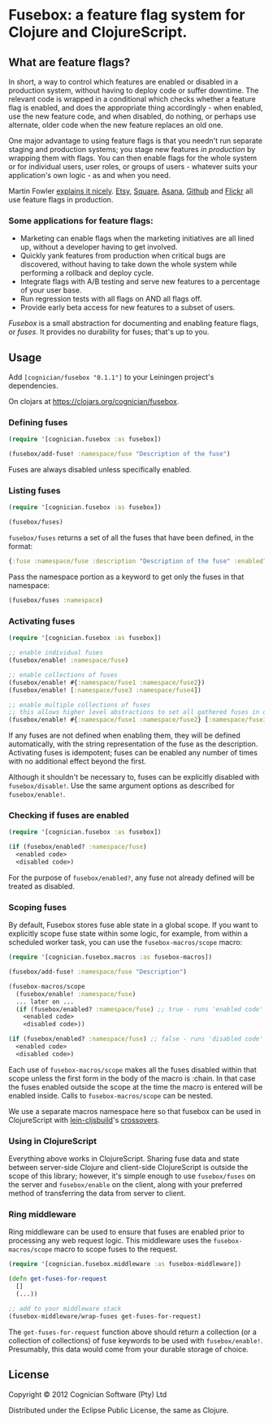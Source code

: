 # Fusebox: a feature flag system for Clojure and ClojureScript.

## What are feature flags?

In short, a way to control which features are enabled or disabled in a production system, without having to deploy code or suffer downtime. The relevant code is wrapped in a conditional which checks whether a feature flag is enabled, and does the appropriate thing accordingly - when enabled, use the new feature code, and when disabled, do nothing, or perhaps use alternate, older code when the new feature replaces an old one.

One major advantage to using feature flags is that you needn't run separate staging and production systems; you stage new features *in production* by wrapping them with flags. You can then enable flags for the whole system or for individual users, user roles, or groups of users - whatever suits your application's own logic - as and when you need.

Martin Fowler [explains it nicely](http://martinfowler.com/bliki/FeatureToggle.html). [Etsy](http://codeascraft.etsy.com/2011/02/04/how-does-etsy-manage-development-and-operations/), [Square](http://www.infoq.com/presentations/Square), [Asana](http://blog.asana.com/2011/04/using-flags-to-ease-new-feature-development/), [Github](https://github.com/blog/677-how-we-deploy-new-features) and [Flickr](http://code.flickr.net/2009/12/02/flipping-out/) all use feature flags in production.

### Some applications for feature flags:

* Marketing can enable flags when the marketing initiatives are all lined up, without a developer having to get involved.
* Quickly yank features from production when critical bugs are discovered, without having to take down the whole system while performing a rollback and deploy cycle.
* Integrate flags with A/B testing and serve new features to a percentage of your user base.
* Run regression tests with all flags on AND all flags off.
* Provide early beta access for new features to a subset of users.

*Fusebox* is a small abstraction for documenting and enabling feature flags, or *fuses*. It provides no durability for fuses; that's up to you.

## Usage

Add `[cognician/fusebox "0.1.1"]` to your Leiningen project's dependencies.

On clojars at <https://clojars.org/cognician/fusebox>.

### Defining fuses

```clojure
(require '[cognician.fusebox :as fusebox])

(fusebox/add-fuse! :namespace/fuse "Description of the fuse")
```

Fuses are always disabled unless specifically enabled.

### Listing fuses

```clojure
(require '[cognician.fusebox :as fusebox])

(fusebox/fuses)
```

`fusebox/fuses` returns a set of all the fuses that have been defined, in the format:

```clojure
{:fuse :namespace/fuse :description "Description of the fuse" :enabled? <true|false>}
```

Pass the namespace portion as a keyword to get only the fuses in that namespace:

```clojure
(fusebox/fuses :namespace)
```

### Activating fuses

```clojure
(require '[cognician.fusebox :as fusebox])

;; enable individual fuses
(fusebox/enable! :namespace/fuse)

;; enable collections of fuses
(fusebox/enable! #{:namespace/fuse1 :namespace/fuse2})
(fusebox/enable! [:namespace/fuse3 :namespace/fuse4])

;; enable multiple collections of fuses
;; this allows higher level abstractions to set all gathered fuses in one go
(fusebox/enable! #{:namespace/fuse1 :namespace/fuse2} [:namespace/fuse3 :namespace/fuse4])
```

If any fuses are not defined when enabling them, they will be defined automatically, with the string representation of the fuse as the description. Activating fuses is idempotent; fuses can be enabled any number of times with no additional effect beyond the first.

Although it shouldn't be necessary to, fuses can be explicitly disabled with `fusebox/disable!`. Use the same argument options as described for `fusebox/enable!`.

### Checking if fuses are enabled

```clojure
(require '[cognician.fusebox :as fusebox])

(if (fusebox/enabled? :namespace/fuse)
  <enabled code>
  <disabled code>)
```

For the purpose of `fusebox/enabled?`, any fuse not already defined will be treated as disabled.

### Scoping fuses

By default, Fusebox stores fuse able state in a global scope. If you want to explicitly scope fuse state within some logic, for example, from within a scheduled worker task, you can use the `fusebox-macros/scope` macro:

```clojure
(require '[cognician.fusebox.macros :as fusebox-macros])

(fusebox/add-fuse! :namespace/fuse "Description")

(fusebox-macros/scope
  (fusebox/enable! :namespace/fuse)
  ... later on ...
  (if (fusebox/enabled? :namespace/fuse) ;; true - runs 'enabled code'
    <enabled code>
    <disabled code>))

(if (fusebox/enabled? :namespace/fuse) ;; false - runs 'disabled code'
  <enabled code>
  <disabled code>)
```

Each use of `fusebox-macros/scope` makes all the fuses disabled within that scope unless the first form in the body of the macro is :chain. In that case the fuses enabled outside the scope at the time the macro is entered will be enabled inside. Calls to `fusebox-macros/scope` can be nested.

We use a separate macros namespace here so that fusebox can be used in ClojureScript with [lein-cljsbuild](https://github.com/emezeske/lein-cljsbuild)'s [crossovers](https://github.com/emezeske/lein-cljsbuild/blob/master/doc/CROSSOVERS.md).

### Using in ClojureScript

Everything above works in ClojureScript. Sharing fuse data and state between server-side Clojure and client-side ClojureScript is outside the scope of this library; however, it's simple enough to use `fusebox/fuses` on the server and `fusebox/enable` on the client, along with your preferred method of transferring the data from server to client.

### Ring middleware

Ring middleware can be used to ensure that fuses are enabled prior to processing any web request logic. This middleware uses the `fusebox-macros/scope` macro to scope fuses to the request.

```clojure
(require '[cognician.fusebox.middleware :as fusebox-middleware])

(defn get-fuses-for-request
  []
  (...))

;; add to your middleware stack
(fusebox-middleware/wrap-fuses get-fuses-for-request)
```

The `get-fuses-for-request` function above should return a collection (or a collection of collections) of fuse keywords to be used with `fusebox/enable!`. Presumably, this data would come from your durable storage of choice.

## License

Copyright © 2012 Cognician Software (Pty) Ltd

Distributed under the Eclipse Public License, the same as Clojure.
